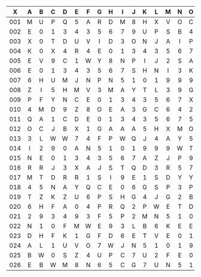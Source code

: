 |X|A|B|C|D|E|F|G|H|I|J|K|L|M|N|O|P|Q|R|S|T|U|V|W|X|Y|Z|
|:-------:|:-------:|:-------:|:-------:|:-------:|:-------:|:-------:|:-------:|:-------:|:-------:|:-------:|:-------:|:-------:|:-------:|:-------:|:-------:|:-------:|:-------:|:-------:|:-------:|:-------:|:-------:|:-------:|:-------:|:-------:|:-------:|:-------:|
|001|M|U|P|Q|5|A|R|D|M|8|H|X|V|O|C|S|0|J|V|E|I|5|8|5|I|H|
|002|E|0|1|3|4|3|5|6|7|9|U|P|S|B|4|O|X|L|6|W|3|A|V|V|R|S|
|003|X|0|T|D|U|V|I|D|3|O|N|J|A|I|P|T|U|O|T|6|L|D|I|E|U|Q|
|004|K|0|X|4|R|4|E|0|1|3|4|3|5|6|7|2|A|9|8|7|D|V|H|O|5|9|
|005|E|V|9|C|1|W|Y|8|N|P|I|J|2|S|A|0|D|Y|9|Y|6|A|B|S|5|1|
|006|E|0|1|3|4|3|5|6|7|S|H|N|I|3|K|A|Z|J|X|Z|W|C|J|5|G|E|
|007|6|H|U|M|J|N|P|N|5|1|0|1|9|9|9|1|0|1|9|9|9|I|Q|R|X|2|
|008|Z|I|5|H|M|V|3|M|A|Y|T|L|3|9|G|9|6|1|4|M|V|F|V|X|A|V|
|009|P|F|Y|N|C|E|0|1|3|4|3|5|6|7|X|V|9|Z|6|S|T|5|2|M|E|D|
|010|4|M|D|9|Z|8|O|E|A|3|G|C|6|4|2|E|3|R|Y|W|M|H|N|Q|V|B|
|011|Q|A|1|C|D|E|0|1|3|4|3|5|6|7|5|6|7|W|A|9|8|5|7|U|B|A|
|012|O|C|J|B|X|1|G|A|A|A|5|H|X|M|O|P|4|B|R|E|1|K|Y|S|M|8|
|013|3|L|W|W|7|4|F|P|W|Q|J|4|A|Y|5|F|9|8|K|W|M|W|Y|V|I|Q|
|014|I|2|9|0|A|N|5|1|0|1|9|9|9|W|T|W|F|Q|S|5|9|F|A|N|9|4|
|015|N|E|0|1|3|4|3|5|6|7|A|Z|J|P|9|V|Z|W|8|F|5|F|L|I|U|I|
|016|R|R|J|3|X|A|J|S|T|Q|D|3|R|5|7|J|M|A|S|8|9|V|G|J|L|K|
|017|M|T|D|R|R|1|S|I|9|E|1|S|D|Y|Y|I|P|E|3|G|O|E|Q|Y|L|A|
|018|4|5|N|A|Y|Q|C|E|0|6|G|S|P|3|P|S|1|N|N|3|M|C|E|P|R|U|
|019|T|Z|K|Z|U|6|P|S|H|G|4|J|G|2|B|B|V|N|Y|Q|I|C|1|1|I|P|
|020|6|H|F|A|0|4|P|R|Q|2|P|W|E|T|D|L|L|A|5|E|R|0|M|H|A|8|
|021|2|9|3|4|9|3|F|5|P|2|M|N|5|1|0|1|9|9|9|S|7|X|B|Z|G|Y|
|022|N|1|0|F|M|W|E|9|3|L|B|6|K|E|E|0|1|3|4|3|5|6|7|1|T|3|
|023|D|H|F|K|1|G|F|D|6|E|T|V|E|0|1|3|4|3|5|6|7|9|9|9|Q|7|
|024|A|L|1|U|V|O|7|W|J|N|5|1|0|1|9|9|9|0|1|9|9|9|T|V|X|E|
|025|B|W|0|S|Z|4|U|P|C|7|U|2|F|E|0|1|3|4|3|5|6|7|D|4|J|8|
|026|E|B|W|M|8|N|6|5|C|G|7|U|N|5|1|0|1|9|9|9|0|1|9|9|9|O|